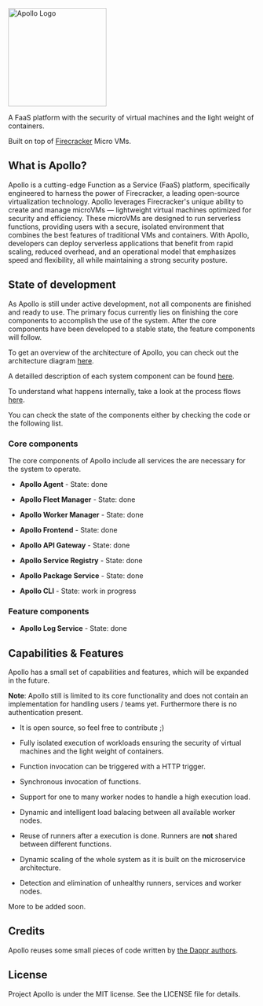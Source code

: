 <picture>
   <source media="(prefers-color-scheme: dark)" srcset="docs/images/apollo-logo-text-transparent-bg-white.png">
   <source media="(prefers-color-scheme: light)" srcset="docs/images/apollo-logo-text-transparent-bg-black.png">
   <img alt="Apollo Logo" width="200" src="docs/images/apollo-logo-text-transparent-bg-white.png">
</picture>

A FaaS platform with the security of virtual machines and the light weight of containers. 

Built on top of [Firecracker](https://github.com/firecracker-microvm/firecracker) Micro VMs.

## What is Apollo?

Apollo is a cutting-edge Function as a Service (FaaS) platform, specifically engineered to harness the power of Firecracker, a leading open-source virtualization technology. Apollo leverages Firecracker's unique ability to create and manage microVMs — lightweight virtual machines optimized for security and efficiency. These microVMs are designed to run serverless functions, providing users with a secure, isolated environment that combines the best features of traditional VMs and containers. With Apollo, developers can deploy serverless applications that benefit from rapid scaling, reduced overhead, and an operational model that emphasizes speed and flexibility, all while maintaining a strong security posture.

## State of development

As Apollo is still under active development, not all components are finished and ready to use. The primary focus currently lies on finishing the core components to accomplish the use of the system. After the core components have been developed to a stable state, the feature components will follow.

To get an overview of the architecture of Apollo, you can check out the architecture diagram [here](docs/design.md#system-architecture).

A detailled description of each system component can be found [here](docs/design.md#system-components).

To understand what happens internally, take a look at the process flows [here](docs/process-flows.md).

You can check the state of the components either by checking the code or the following list.

### Core components

The core components of Apollo include all services the are necessary for the system to operate.

- **Apollo Agent** - State: done

- **Apollo Fleet Manager** - State: done

- **Apollo Worker Manager** - State: done

- **Apollo Frontend** - State: done

- **Apollo API Gateway** - State: done

- **Apollo Service Registry** - State: done

- **Apollo Package Service** - State: done

- **Apollo CLI** - State: work in progress

### Feature components

- **Apollo Log Service** - State: done

## Capabilities & Features

Apollo has a small set of capabilities and features, which will be expanded in the future.

**Note**: Apollo still is limited to its core functionality and does not contain an implementation for handling users / teams yet. Furthermore there is no authentication present.

- It is open source, so feel free to contribute ;)

- Fully isolated execution of workloads ensuring the security of virtual machines and the light weight of containers.

- Function invocation can be triggered with a HTTP trigger.

- Synchronous invocation of functions.

- Support for one to many worker nodes to handle a high execution load.

- Dynamic and intelligent load balacing between all available worker nodes.

- Reuse of runners after a execution is done. Runners are **not** shared between different functions.

- Dynamic scaling of the whole system as it is built on the microservice architecture.

- Detection and elimination of unhealthy runners, services and worker nodes.

More to be added soon.

## Credits

Apollo reuses some small pieces of code written by [the Dappr authors](https://github.com/dapr/dapr).

## License

Project Apollo is under the MIT license. See the LICENSE file for details.